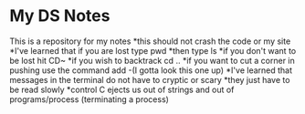 #  My DS Notes
This is a repository for my notes
*this should not crash the code or my site
*I've learned that if you are lost type pwd
*then type ls
*if you don't want to be lost hit CD~
*if you wish to backtrack cd ..
*if you want to cut a corner in pushing use the command add -(I gotta look this one up)
*I've learned that messages in the terminal do not  have to cryptic or scary
*they just have to be read slowly
*control C ejects us out of strings and out of programs/process (terminating a process)
